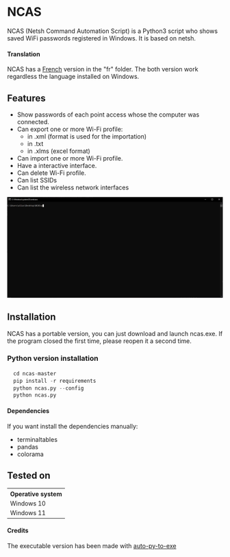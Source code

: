 # NCAS

NCAS (Netsh Command Automation Script) is a Python3 script who shows saved WiFi passwords registered in Windows. It is based on netsh.

#### Translation

NCAS has a [French](fr/README_fr.md) version in the "fr" folder.
The both version work regardless the language installed on Windows.

## Features

- Show passwords of each point access whose the computer was connected.
- Can export one or more Wi-Fi profile:
  - in .xml (format is used for the importation)
  - in .txt
  - in .xlms (excel format)
- Can import one or more Wi-Fi profile.
- Have a interactive interface.
- Can delete Wi-Fi profile.
- Can list SSIDs
- Can list the wireless network interfaces

![alt text](image/Animation.gif)

## Installation

NCAS has a portable version, you can just download and launch ncas.exe.
If the program closed the first time, please reopen it a second time.

### Python version installation

```python
  cd ncas-master
  pip install -r requirements
  python ncas.py --config
  python ncas.py
```

#### Dependencies

If you want install the dependencies manually:

- terminaltables
- pandas
- colorama

## Tested on
<table>
    <tr>
        <th>Operative system</th>
    </tr>
    <tr>
        <td>Windows 10</td>
    </tr>
    <tr>
        <td>Windows 11</td>
    </tr>
</tr>
</table>

#### Credits
The executable version has been made with [auto-py-to-exe](https://github.com/brentvollebregt/auto-py-to-exe)

